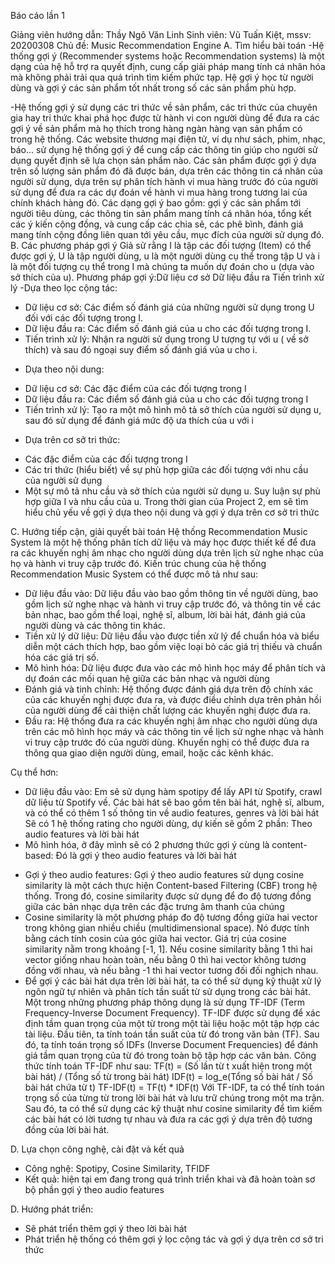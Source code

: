Báo cáo lần 1

Giảng viên hướng dẫn: Thầy Ngô Văn Linh
Sinh viên: Vũ Tuấn Kiệt, mssv: 20200308
Chủ đề: Music Recommendation Engine
A. Tìm hiểu bài toán
-Hệ thống gợi ý (Recommender systems hoặc Recommendation systems) là một dạng của hệ hỗ trợ ra quyết định, cung cấp giải pháp mang tính cá nhân hóa mà không phải trải qua quá trình tìm kiếm phức tạp. Hệ gợi ý học từ người dùng và gợi ý các sản phẩm tốt nhất trong số các sản phẩm phù hợp.

-Hệ thống gợi ý sử dụng các tri thức về sản phẩm, các tri thức của chuyên gia hay tri thức khai phá học được từ hành vi con người dùng để đưa ra các gợi ý về sản phẩm
mà họ thích trong hàng ngàn hàng vạn sản phẩm có trong hệ thống. Các website thương mại điện tử, ví dụ như sách, phim, nhạc, báo...
sử dụng hệ thống gợi ý để cung cấp các thông tin giúp cho người sử dụng quyết định sẽ lựa chọn sản phẩm nào. Các sản phẩm được gợi ý dựa trên số lượng sản phẩm đó đã được 
bán, dựa trên các thông tin cá nhân của người sử dụng, dựa trên sự phân tích hành vi mua hàng trước đó của người sử dụng để đưa ra các dự đoán về hành vi mua hàng trong 
tương lai của chính khách hàng đó. Các dạng gợi ý bao gồm: gợi ý các sản phẩm tới người tiêu dùng, các thông tin sản phẩm mang tính cá nhân hóa, tổng kết các ý kiến cộng 
đồng, và cung cấp các chia sẻ, các phê bình, đánh giá mang tính cộng đồng liên quan tới yêu cầu, mục đích của người sử dụng đó.
B. Các phương pháp gợi ý
Giả sử rằng I là tập các đối tượng (Item) có thể được gợi ý, U là tập người dùng, u là một người dùng cụ thể trong tập U và i là một đối tượng cụ thể trong I mà chúng ta muốn dự đoán cho u (dựa vào sở thích của u).
Phương pháp gợi ý:Dữ liệu cơ sở	Dữ liệu đầu ra	Tiến trình xử lý
-Dựa theo lọc cộng tác:	
+ Dữ liệu cơ sở: Các điểm số đánh giá của những người sử dụng trong U đối với các đối tượng trong I.	
+ Dữ liệu đầu ra: Các điểm số đánh giá của u cho các đối tượng trong I.	
+ Tiến trình xử lý: Nhận ra người sử dụng trong U tượng tự với u ( về sở thích) và sau đó ngoại suy điểm số đánh giá vủa u cho i.
- Dựa theo nội dung:
+ Dữ liệu cơ sở: Các đặc điểm của các đối tượng trong I
+ Dữ liệu đầu ra: Các điểm số đánh giá của u cho các đối tượng trong I
+ Tiến trình xử lý: Tạo ra một mô hình mô tả sở thích của người sử dụng u, sau đó sử dụng để đánh giá mức độ ưa thích của u với i
- Dựa trên cơ sở tri thức:
+ Các đặc điểm của các đối tượng trong I
+ Các tri thức (hiểu biết) về sự phù hợp giữa các đối tượng với nhu cầu của người sử dụng
+ Một sự mô tả nhu cầu và sở thích của người sử dụng u.	Suy luận sự phù hợp giữa I và nhu cầu của u.
Trong thời gian của Project 2, em sẽ tìm hiểu chủ yếu về gợi ý dựa theo nội dung và gợi ý dựa trên cơ sở tri thức

C. Hướng tiếp cận, giải quyết bài toán
Hệ thống Recommendation Music System là một hệ thống phân tích dữ liệu và máy học được thiết kế để đưa ra các khuyến nghị âm nhạc cho người dùng dựa trên lịch sử nghe nhạc của họ và hành vi truy cập trước đó. Kiến trúc chung của hệ thống Recommendation Music System có thể được mô tả như sau:

- Dữ liệu đầu vào: Dữ liệu đầu vào bao gồm thông tin về người dùng, bao gồm lịch sử nghe nhạc và hành vi truy cập trước đó, và thông tin về các bản nhạc, bao gồm thể loại, 
nghệ sĩ, album, lời bài hát, đánh giá của người dùng và các thông tin khác.
- Tiền xử lý dữ liệu: Dữ liệu đầu vào được tiền xử lý để chuẩn hóa và biểu diễn một cách thích hợp, bao gồm việc loại bỏ các giá trị thiếu và chuẩn hóa các giá trị số.
- Mô hình hóa: Dữ liệu được đưa vào các mô hình học máy để phân tích và dự đoán các mối quan hệ giữa các bản nhạc và người dùng
- Đánh giá và tinh chỉnh: Hệ thống được đánh giá dựa trên độ chính xác của các khuyến nghị được đưa ra, và được điều chỉnh dựa trên phản hồi của người dùng để cải 
thiện chất lượng các khuyến nghị được đưa ra.
- Đầu ra: Hệ thống đưa ra các khuyến nghị âm nhạc cho người dùng dựa trên các mô hình học máy và các thông tin về lịch sử nghe nhạc và hành vi truy cập trước đó của 
người dùng. Khuyến nghị có thể được đưa ra thông qua giao diện người dùng, email, hoặc các kênh khác.

Cụ thể hơn:
- Dữ liệu đầu vào: Em sẽ sử dụng hàm spotipy để lấy API từ Spotify, crawl dữ liệu từ Spotify về. Các bài hát sẽ bao gồm tên bài hát, nghệ sĩ, album, và có thể có thêm 
1 số thông tin về audio features, genres và lời bài hát
Sẽ có 1 hệ thống rating cho người dùng, dự kiến sẽ gồm 2 phần: Theo audio features và lời bài hát
- Mô hình hóa, ở đây mình sẽ có 2 phương thức gợi ý cùng là content-based: Đó là gợi ý theo audio features và lời bài hát
+ Gợi ý theo audio features: Gợi ý theo audio features sử dụng cosine similarity là một cách thực hiện Content-based Filtering (CBF) trong hệ thống. Trong đó, cosine 
similarity được sử dụng để đo độ tương đồng giữa các bản nhạc dựa trên các đặc trưng âm thanh của chúng
+ Cosine similarity là một phương pháp đo độ tương đồng giữa hai vector trong không gian nhiều chiều (multidimensional space). Nó được tính bằng cách tính cosin của góc
giữa hai vector.
Giá trị của cosine similarity nằm trong khoảng [-1, 1]. Nếu cosine similarity bằng 1 thì hai vector giống nhau hoàn toàn, nếu bằng 0 thì hai vector không tương đồng 
với nhau, và nếu bằng -1 thì hai vector tương đối đối nghịch nhau.
+ Để gợi ý các bài hát dựa trên lời bài hát, ta có thể sử dụng kỹ thuật xử lý ngôn ngữ tự nhiên và phân tích tần suất từ sử dụng trong các bài hát. 
Một trong những phương pháp thông dụng là sử dụng TF-IDF (Term Frequency-Inverse Document Frequency).
TF-IDF được sử dụng để xác định tầm quan trọng của một từ trong một tài liệu hoặc một tập hợp các tài liệu. 
Đầu tiên, ta tính toán tần suất của từ đó trong văn bản (TF). Sau đó, ta tính toán trọng số IDFs (Inverse Document Frequencies) để đánh giá
tầm quan trọng của từ đó trong toàn bộ tập hợp các văn bản. Công thức tính toán TF-IDF như sau:
TF(t) = (Số lần từ t xuất hiện trong một bài hát) / (Tổng số từ trong bài hát)
IDF(t) = log_e(Tổng số bài hát / Số bài hát chứa từ t)
TF-IDF(t) = TF(t) * IDF(t)
Với TF-IDF, ta có thể tính toán trọng số của từng từ trong lời bài hát và lưu trữ chúng trong một ma trận. Sau đó, ta có thể sử dụng các kỹ thuật như cosine similarity
để tìm kiếm các bài hát có lời tương tự nhau và đưa ra các gợi ý dựa trên độ tương đồng của lời bài hát.

D. Lựa chọn công nghệ, cài đặt và kết quả
- Công nghệ: Spotipy, Cosine Similarity, TFIDF
- Kết quả: hiện tại em đang trong quá trình triển khai và đã hoàn toàn sơ bộ phần gợi ý theo audio features

D. Hướng phát triển:
- Sẽ phát triển thêm gợi ý theo lời bài hát
- Phát triển hệ thống có thêm gợi ý lọc cộng tác và gợi ý dựa trên cơ sở tri thức


